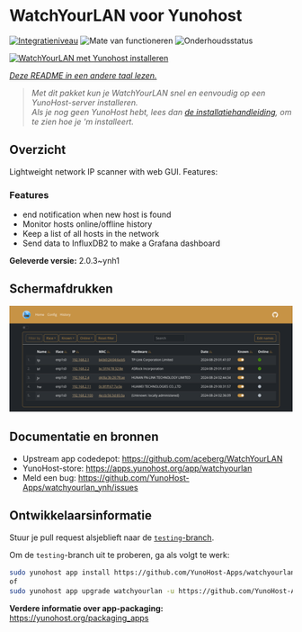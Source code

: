 <!--
NB: Deze README is automatisch gegenereerd door <https://github.com/YunoHost/apps/tree/master/tools/readme_generator>
Hij mag NIET handmatig aangepast worden.
-->

# WatchYourLAN voor Yunohost

[![Integratieniveau](https://dash.yunohost.org/integration/watchyourlan.svg)](https://ci-apps.yunohost.org/ci/apps/watchyourlan/) ![Mate van functioneren](https://ci-apps.yunohost.org/ci/badges/watchyourlan.status.svg) ![Onderhoudsstatus](https://ci-apps.yunohost.org/ci/badges/watchyourlan.maintain.svg)

[![WatchYourLAN met Yunohost installeren](https://install-app.yunohost.org/install-with-yunohost.svg)](https://install-app.yunohost.org/?app=watchyourlan)

*[Deze README in een andere taal lezen.](./ALL_README.md)*

> *Met dit pakket kun je WatchYourLAN snel en eenvoudig op een YunoHost-server installeren.*  
> *Als je nog geen YunoHost hebt, lees dan [de installatiehandleiding](https://yunohost.org/install), om te zien hoe je 'm installeert.*

## Overzicht

Lightweight network IP scanner with web GUI. Features:


### Features

- end notification when new host is found
- Monitor hosts online/offline history
- Keep a list of all hosts in the network
- Send data to InfluxDB2 to make a Grafana dashboard


**Geleverde versie:** 2.0.3~ynh1

## Schermafdrukken

![Schermafdrukken van WatchYourLAN](./doc/screenshots/Screenshot.png)

## Documentatie en bronnen

- Upstream app codedepot: <https://github.com/aceberg/WatchYourLAN>
- YunoHost-store: <https://apps.yunohost.org/app/watchyourlan>
- Meld een bug: <https://github.com/YunoHost-Apps/watchyourlan_ynh/issues>

## Ontwikkelaarsinformatie

Stuur je pull request alsjeblieft naar de [`testing`-branch](https://github.com/YunoHost-Apps/watchyourlan_ynh/tree/testing).

Om de `testing`-branch uit te proberen, ga als volgt te werk:

```bash
sudo yunohost app install https://github.com/YunoHost-Apps/watchyourlan_ynh/tree/testing --debug
of
sudo yunohost app upgrade watchyourlan -u https://github.com/YunoHost-Apps/watchyourlan_ynh/tree/testing --debug
```

**Verdere informatie over app-packaging:** <https://yunohost.org/packaging_apps>
